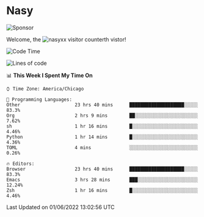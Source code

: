 # Nasy

<!--
<p align="center">
<img height="200" src="https://github-readme-stats.vercel.app/api?username=nasyxx&count_private=true&show_icons=true&theme=dracula&include_all_commits=true"/>
<img height="200" src="https://github-readme-stats.vercel.app/api/top-langs/?username=nasyxx&theme=dracula&hide=html,jupyter+notebook&count_private=true&show_icons=true"/>
</p>

  
----------------
-->

![Sponsor](https://img.shields.io/static/v1.svg?label=Sponsor&message=%E2%9D%A4&logo=GitHub&style=flat&color=pink)
 
Welcome, the ![nasyxx visitor counter](https://count.getloli.com/get/@nasyxx?theme=rule34)th vistor!
 
<!--START_SECTION:waka-->
![Code Time](http://img.shields.io/badge/Code%20Time-2%2C444%20hrs%2040%20mins-blue)

![Lines of code](https://img.shields.io/badge/From%20Hello%20World%20I%27ve%20Written-5%20Million%20lines%20of%20code-blue)

📊 **This Week I Spent My Time On** 

```text
⌚︎ Time Zone: America/Chicago

💬 Programming Languages: 
Other                    23 hrs 40 mins      ████████████████████░░░░░   83.3% 
Org                      2 hrs 9 mins        ██░░░░░░░░░░░░░░░░░░░░░░░   7.62% 
sh                       1 hr 16 mins        █░░░░░░░░░░░░░░░░░░░░░░░░   4.46% 
Python                   1 hr 14 mins        █░░░░░░░░░░░░░░░░░░░░░░░░   4.36% 
TOML                     4 mins              ░░░░░░░░░░░░░░░░░░░░░░░░░   0.26%

🔥 Editors: 
Browser                  23 hrs 40 mins      ████████████████████░░░░░   83.3% 
Emacs                    3 hrs 28 mins       ███░░░░░░░░░░░░░░░░░░░░░░   12.24% 
Zsh                      1 hr 16 mins        █░░░░░░░░░░░░░░░░░░░░░░░░   4.46%

```


 Last Updated on 01/06/2022 13:02:56 UTC
<!--END_SECTION:waka-->

<!-- ![visitors](https://visitor-badge.laobi.icu/badge?page_id=nasyxx.nasyxx) -->
